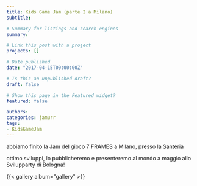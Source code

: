```yaml
---
title: Kids Game Jam (parte 2 a Milano)
subtitle: 

# Summary for listings and search engines
summary: 

# Link this post with a project
projects: []

# Date published
date: "2017-04-15T00:00:00Z"

# Is this an unpublished draft?
draft: false

# Show this page in the Featured widget?
featured: false

authors:
categories: jamurr
tags:
- KidsGameJam
---
```

abbiamo finito la Jam del gioco 7 FRAMES a Milano, presso la Santeria

ottimo sviluppi, lo pubblicheremo e presenteremo al mondo a maggio allo Svilupparty di Bologna!

{{< gallery album="gallery" >}}

